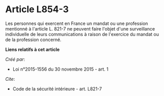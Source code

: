 # Article L854-3

Les personnes qui exercent en France un mandat ou une profession mentionné à l'article L. 821-7 ne peuvent faire l'objet
d'une surveillance individuelle de leurs communications à raison de l'exercice du mandat ou de la profession concerné.

**Liens relatifs à cet article**

_Créé par_:

  - Loi n°2015-1556 du 30 novembre 2015 - art. 1

_Cite_:

  - Code de la sécurité intérieure - art. L821-7
